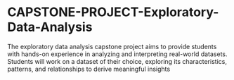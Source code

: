 # CAPSTONE-PROJECT-Exploratory-Data-Analysis
The exploratory data analysis capstone project aims to provide students with hands-on experience in analyzing and interpreting real-world datasets. Students will work on a dataset of their choice, exploring its characteristics, patterns, and relationships to derive meaningful insights
